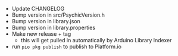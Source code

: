 * Update CHANGELOG
* Bump version in src/PsychicVersion.h
* Bump version in library.json
* Bump version in library.properties
* Make new release + tag
	* this will get pulled in automatically by Arduino Library Indexer
* run ```pio pkg publish``` to publish to Platform.io
